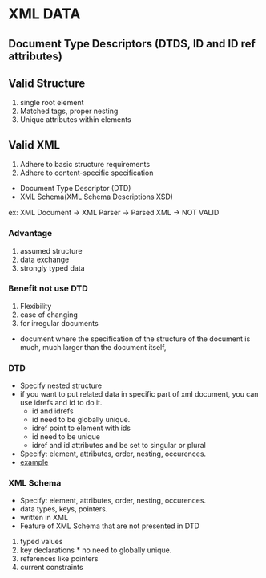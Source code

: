 # XML DATA

## Document Type Descriptors (DTDS, ID and ID ref attributes)

## Valid Structure
1. single root element
2. Matched tags, proper nesting
3. Unique attributes within elements


## Valid XML
1. Adhere to basic structure requirements
2. Adhere to content-specific specification
  * Document Type Descriptor (DTD)
  * XML Schema(XML Schema Descriptions XSD)

ex:
XML Document -> XML Parser -> Parsed XML
                           -> NOT VALID

### Advantage
1. assumed structure
2. data exchange
3. strongly typed data

### Benefit not use DTD
1. Flexibility
2. ease of changing
3. for irregular documents
  * document where the specification of the structure of the document is much, much larger than the document itself,

### DTD
 * Specify nested structure
 * if you want to put related data in specific part of xml document, you can use idrefs and id to do it.
   * id and idrefs
    * id need to be globally unique.
   * idref point to element with ids
   * id need to be unique
   * idref and id attributes and be set to singular or plural
 * Specify: element, attributes, order, nesting, occurences.
 * [example](https://www.w3schools.com/xml/xml_dtd.asp)

### XML Schema
 * Specify: element, attributes, order, nesting, occurences.
 * data types, keys, pointers.
 * written in XML
 * Feature of XML Schema that are not presented in DTD
  1. typed values
  2. key declarations
    * no need to globally unique.
  3. references like pointers
  4. current constraints
